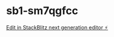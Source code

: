 # sb1-sm7qgfcc

[Edit in StackBlitz next generation editor ⚡️](https://stackblitz.com/~/github.com/kashifmalikdgkhan7/sb1-sm7qgfcc)